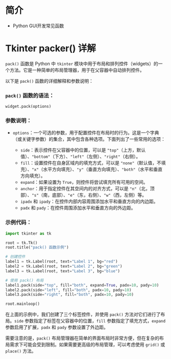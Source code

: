 # 简介

+ Python GUI开发常见函数

# Tkinter packer() 详解

`pack()` 函数是 Python 中 `tkinter` 模块中用于布局和排列控件（widgets）的一个方法。它是一种简单的布局管理器，用于在父容器中自动排列控件。

以下是 `pack()` 函数的详细解释和参数说明：

### `pack()` 函数的语法：
```python
widget.pack(options)
```

### 参数说明：
- `options`：一个可选的参数，用于配置控件在布局时的行为。这是一个字典（或关键字参数）的集合，其中包含各种选项。下面列出了一些常用的选项：

  - `side`：表示控件在父容器中的位置，可以是 `"top"`（上方，默认值）、`"bottom"`（下方）、`"left"`（左侧）、`"right"`（右侧）。
  - `fill`：设置控件在自身区域内的填充方式，可以是 `"none"`（默认值，不填充）、`"x"`（水平方向填充）、`"y"`（垂直方向填充）、`"both"`（水平和垂直方向填充）。
  - `expand`：如果设置为 `True`，则控件将尝试填充所有可用的空间。
  - `anchor`：用于指定控件在其空间内的对齐方式，可以是 `"n"`（北，顶部）、`"s"`（南，底部）、`"e"`（东，右侧）、`"w"`（西，左侧）等。
  - `ipadx` 和 `ipady`：在控件内部内容周围添加水平和垂直方向的内边距。
  - `padx` 和 `pady`：在控件周围添加水平和垂直方向的外边距。

### 示例代码：
```python
import tkinter as tk

root = tk.Tk()
root.title("pack() 函数示例")

# 创建控件
label1 = tk.Label(root, text="Label 1", bg="red")
label2 = tk.Label(root, text="Label 2", bg="green")
label3 = tk.Label(root, text="Label 3", bg="blue")

# 使用 pack() 布局
label1.pack(side="top", fill="both", expand=True, padx=10, pady=10)
label2.pack(side="left", fill="both", padx=10, pady=10)
label3.pack(side="right", fill="both", padx=10, pady=10)

root.mainloop()
```

在上面的示例中，我们创建了三个标签控件，并使用 `pack()` 方法对它们进行了布局。`side` 参数指定了标签在父容器中的位置，`fill` 参数指定了填充方式，`expand` 参数启用了扩展，`padx` 和 `pady` 参数设置了外边距。

需要注意的是，`pack()` 布局管理器在简单的界面布局时非常方便，但在复杂的布局需求下可能会受到限制。如果需要更高级的布局管理，可以考虑使用 `grid()` 或 `place()` 方法。
